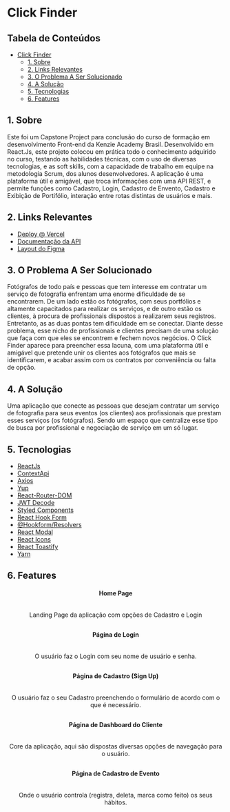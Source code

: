 # Click Finder

<h2>Tabela de Conteúdos</h2>

- [Click Finder](#click-finder)
  - [1. Sobre](#1-sobre)
  - [2. Links Relevantes](#2-links-relevantes)
  - [3. O Problema A Ser Solucionado](#3-o-problema-a-ser-solucionado)
  - [4. A Solução](#4-a-solução)
  - [5. Tecnologias](#5-tecnologias)
  - [6. Features](#6-features)

<a name="sobre"></a>

## 1. Sobre

Este foi um Capstone Project para conclusão do curso de formação em desenvolvimento Front-end da Kenzie Academy Brasil. Desenvolvido em React.Js, este projeto colocou em prática todo o conhecimento adquirido no curso, testando as habilidades técnicas, com o uso de diversas tecnologias, e as soft skills, com a capacidade de trabalho em equipe na metodologia Scrum, dos alunos desenvolvedores. A aplicação é uma plataforma útil e amigável, que troca informações com uma API REST, e permite funções como Cadastro, Login, Cadastro de Envento, Cadastro e Exibição de Portifólio, interação entre rotas distintas de usuários e mais.

<a name="links"></a>

## 2. Links Relevantes

- <a name="deploy-vercel" href="https://" target="_blank">Deploy @ Vercel</a>
- <a name="doc-api" href="https://clickfinder-docs.vercel.app/#req_9f77afa429a44aab926804e29cac2566" target="_blank">Documentação da API</a>
- <a name="figma" href="https://www.figma.com/file/po5NrIzQKf3xGobj3056Ra/Click-Finder?node-id=0%3A1" target="_blank">Layout do Figma</a>

<a name="problema"></a>

## 3. O Problema A Ser Solucionado

Fotógrafos de todo país e pessoas que tem interesse em contratar um serviço de fotografia enfrentam uma enorme dificuldade de se encontrarem. De um lado estão os fotógrafos, com seus portfólios e altamente capacitados para realizar os serviços, e de outro estão os clientes, à procura de profissionais dispostos a realizarem seus registros. Entretanto, as as duas pontas tem dificuldade em se conectar. Diante desse problema, esse nicho de profissionais e clientes precisam de uma solução que faça com que eles se encontrem e fechem novos negócios. O Click Finder aparece para preencher essa lacuna, com uma plataforma útil e amigável que pretende unir os clientes aos fotógrafos que mais se identificarem, e acabar assim com os contratos por conveniência ou falta de opção.

<a name="solucao"></a>

## 4. A Solução

Uma aplicação que conecte as pessoas que desejam contratar um serviço de fotografia para seus eventos (os clientes) aos profissionais que prestam esses serviços (os fotógrafos). Sendo um espaço que centralize esse tipo de busca por profissional e negociação de serviço em um só lugar.

<a name="techs"></a>

## 5. Tecnologias

- <a name="react" href="https://pt-br.reactjs.org/" target="_blank">ReactJs</a>
- <a name="context-api" href="https://pt-br.reactjs.org/docs/context.html" target="_blank">ContextApi</a>
- <a name="axios" href="https://www.npmjs.com/package/axios" target="_blank">Axios</a>
- <a name="yup" href="https://www.npmjs.com/package/yup" target="_blank">Yup</a>
- <a name="react-router-dom" href="https://www.npmjs.com/package/react-router-dom" target="_blank">React-Router-DOM</a>
- <a name="jwt-decode" href="https://www.npmjs.com/package/jwt-decode" target="_blank">JWT Decode</a>
- <a name="styled-comp" href="https://styled-components.com/" target="_blank">Styled Components</a>
- <a name="react-hook-form" href="https://www.npmjs.com/package/react-hook-form" target="_blank">React Hook Form</a>
- <a name="hookform-resolvers" href="https://www.npmjs.com/package/@hookform/resolvers" target="_blank">@Hookform/Resolvers</a>
- <a name="react-modal" href="https://www.npmjs.com/package/react-modal" target="_blank">React Modal</a>
- <a name="react-icons" href="https://www.npmjs.com/package/react-icons" target="_blank">React Icons</a>
- <a name="react-toastify" href="https://www.npmjs.com/package/react-toastify" target="_blank">React Toastify</a>
- <a name="yarn" href="https://yarnpkg.com/" target="_blank">Yarn</a>

<a name="features"></a>

## 6. Features

 <h4 align="center">Home Page</h4>
 <div align="center">
   <img src=></img>
 </div>
 <p align="center">
 Landing Page da aplicação com opções de Cadastro e Login
 </p>
 
 ##
 
 <h4 align="center">Página de Login</h4>
 <div align="center">
   <img src=></img>
 </div>
 <p align="center">
 O usuário faz o Login com seu nome de usuário e senha.
 </p>
 
 ##
 
 <h4 align="center">Página de Cadastro (Sign Up)</h4>
 <div align="center">
   <img src=></img>
 </div>
 <p align="center">
 O usuário faz o seu Cadastro preenchendo o formulário de acordo com o que é necessário.
 </p>
 
 ##
 
 <h4 align="center">Página de Dashboard do Cliente</h4>
 <div align="center">
   <img src=></img>
 </div>
 <p align="center">
 Core da aplicação, aqui são dispostas diversas opções de navegação para o usuário.
 </p>
 
 ##
 
 <h4 align="center">Página de Cadastro de Evento</h4>
 <div align="center">
   <img src=></img>
 </div>
 <p align="center">
 Onde o usuário controla (registra, deleta, marca como feito) os seus hábitos.
 </p>
 
##
